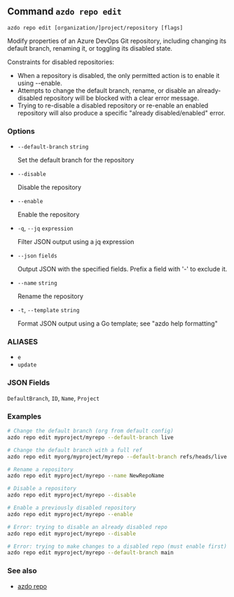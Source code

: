 ## Command `azdo repo edit`

```
azdo repo edit [organization/]project/repository [flags]
```

Modify properties of an Azure DevOps Git repository, including changing its default branch, renaming it, or toggling its disabled state.

Constraints for disabled repositories:
- When a repository is disabled, the only permitted action is to enable it using --enable.
- Attempts to change the default branch, rename, or disable an already-disabled repository will be blocked with a clear error message.
- Trying to re-disable a disabled repository or re-enable an enabled repository will also produce a specific "already disabled/enabled" error.


### Options


* `--default-branch` `string`

	Set the default branch for the repository

* `--disable`

	Disable the repository

* `--enable`

	Enable the repository

* `-q`, `--jq` `expression`

	Filter JSON output using a jq expression

* `--json` `fields`

	Output JSON with the specified fields. Prefix a field with &#39;-&#39; to exclude it.

* `--name` `string`

	Rename the repository

* `-t`, `--template` `string`

	Format JSON output using a Go template; see &#34;azdo help formatting&#34;


### ALIASES

- `e`
- `update`

### JSON Fields

`DefaultBranch`, `ID`, `Name`, `Project`

### Examples

```bash
# Change the default branch (org from default config)
azdo repo edit myproject/myrepo --default-branch live

# Change the default branch with a full ref
azdo repo edit myorg/myproject/myrepo --default-branch refs/heads/live

# Rename a repository
azdo repo edit myproject/myrepo --name NewRepoName

# Disable a repository
azdo repo edit myproject/myrepo --disable

# Enable a previously disabled repository
azdo repo edit myproject/myrepo --enable

# Error: trying to disable an already disabled repo
azdo repo edit myproject/myrepo --disable

# Error: trying to make changes to a disabled repo (must enable first)
azdo repo edit myproject/myrepo --default-branch main
```

### See also

* [azdo repo](./azdo_repo.md)
